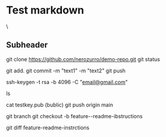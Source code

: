 # Test markdown 

\
## Subheader
git clone https://github.com/nerozurro/demo-repo.git
git status

git add.
git commit -m "text1" -m "text2"
git push

ssh-keygen -t rsa -b 4096 -C "email@gmail.com"

ls

cat testkey.pub (bublic)
git push origin main


git branch
git checkout -b feature--readme-ibstructions

git diff feature-readme-instrctions
